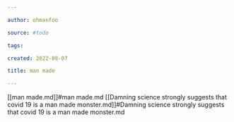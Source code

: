 ```yaml
---

author: ohmanfoo

source: #todo

tags: 

created: 2022-08-07

title: man made

---
```

[[man made.md]]#man made.md
[[Damning science strongly suggests that covid 19 is a man made monster.md]]#Damning science strongly suggests that covid 19 is a man made monster.md